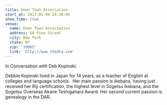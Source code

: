 ```yaml
---
title: Down Town Association
start_at: 2017-05-09 18:30:00
show_time: true
venue:
  name: Down Town Association
  address: 60 Pine Street
  city: New York
  state: NY
  zip: '10005'
  link: 'http://www.thedta.com'
---
```



In Conversation with Deb Kopinski.

Debbie Kopinski lived in Japan for 14 years, as a teacher of English at colleges and language schools.  Her main passion is ikebana, having just received her Riji certification, the highest level in Sogetsu Ikebana, and the Sogetsu Overseas Akane Teshigahara Award. Her second current passion is genealogy in the DAR.